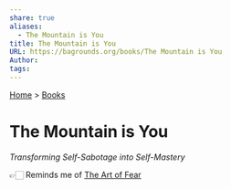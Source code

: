 ```yaml
---  
share: true  
aliases:  
  - The Mountain is You  
title: The Mountain is You  
URL: https://bagrounds.org/books/The Mountain is You  
Author:   
tags:   
---  
```

[Home](../index.md) > [Books](./index.md)  
# The Mountain is You  
_Transforming Self-Sabotage into Self-Mastery_  
  
👉🏻 Reminds me of [The Art of Fear](./the-art-of-fear.md)  
